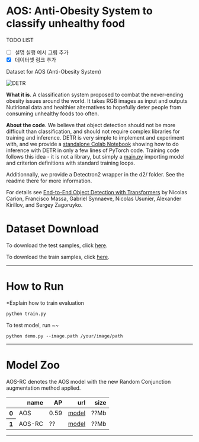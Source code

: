 **AOS**: Anti-Obesity System to classify unhealthy food
========

TODO LIST
- [ ] 설명 실행 예시 그림 추가
- [X] 데이터셋 링크 추가

Dataset for AOS (Anti-Obesity System)

![DETR](./figure/Dataset_snapshot.png)

**What it is**. 
A classification system proposed to combat the never-ending obesity issues around the world. It takes RGB images as input and outputs Nutirional data and healthier alternatives to hopefully deter people from consuming unhealthy foods too often. 

**About the code**. We believe that object detection should not be more difficult than classification,
and should not require complex libraries for training and inference.
DETR is very simple to implement and experiment with, and we provide a
[standalone Colab Notebook](https://colab.research.google.com/github/facebookresearch/detr/blob/colab/notebooks/detr_demo.ipynb)
showing how to do inference with DETR in only a few lines of PyTorch code.
Training code follows this idea - it is not a library,
but simply a [main.py](main.py) importing model and criterion
definitions with standard training loops.

Additionnally, we provide a Detectron2 wrapper in the d2/ folder. See the readme there for more information.

For details see [End-to-End Object Detection with Transformers](https://ai.facebook.com/research/publications/end-to-end-object-detection-with-transformers) by Nicolas Carion, Francisco Massa, Gabriel Synnaeve, Nicolas Usunier, Alexander Kirillov, and Sergey Zagoruyko.

# Dataset Download
To download the test samples, click
[here](https://drive.google.com/drive/folders/1TIGOFiS9U7x2uX34IuM_OoXFMbmAhIrf?usp=sharing).

To download the train samples, click [here](https://drive.google.com/drive/folders/1KU8HUKFAW_SCy4MNnGBikeBwJLGSLxZK?usp=sharing).

---

# How to Run
*Explain how to train evaluation
```bash
python train.py
```
To test model, run ~~
```
python demo.py --image.path /your/image/path
```
---

# Model Zoo
AOS-RC denotes the AOS model with the new Random Conjunction augmentation method applied. 
<table>
  <thead>
    <tr style="text-align: right;">
      <th></th>
      <th>name</th>
      <th>AP</th>
      <th>url</th>
      <th>size</th>
    </tr>
  </thead>
  <tbody>
    <tr>
      <th>0</th>
      <td>AOS</td>
      <td>0.59</td>
      <td><a href="https://dl.fbaipublicfiles.com/detr/detr-r50-e632da11.pth">model</a></a></td>
      <td>??Mb</td>
    </tr>
    <tr>
      <th>1</th>
      <td>AOS-RC</td>
      <td>??</td>
      <td><a href="https://dl.fbaipublicfiles.com/detr/detr-r50-dc5-f0fb7ef5.pth">model</a></a></td>
      <td>??Mb</td>
    </tr>
  </tbody>
</table>

--- 


